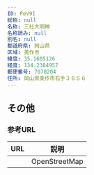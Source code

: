 ```yaml
---
ID: PeV9I
総称: null
名称: 三社大明神
名称読み: null
別名: null
都道府県: 岡山県
区域: 美作市
緯度: 35.1605126
経度: 134.2384957
郵便番号: 7070204
住所: 岡山県美作市右手３８５６
---
```


## その他

### 参考URL

| URL | 説明          |
| --- | ------------- |
|     | OpenStreetMap |
